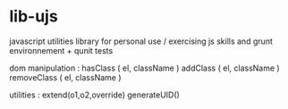 # lib-ujs

javascript utilities library for personal use / exercising js skills and grunt environnement + qunit tests


dom manipulation : 
      hasClass ( el, className ) 
      addClass ( el, className ) 
      removeClass ( el, className )

utilities : 
      extend(o1,o2,override)
      generateUID()
